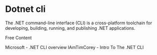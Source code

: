 # Dotnet cli
The .NET command-line interface (CLI) is a cross-platform toolchain for developing, building, running, and publishing .NET applications.

<ResourceGroupTitle>Free Content</ResourceGroupTitle>

<BadgeLink badgeText='Read' colorScheme="yellow" href='https://learn.microsoft.com/en-us/dotnet/core/tools/'>Microsoft - .NET CLI overview</BadgeLink>
<BadgeLink badgeText='Watch' href='https://youtu.be/RQLzp2Z8-BE'>IAmTimCorey - Intro To The .NET CLI</BadgeLink>